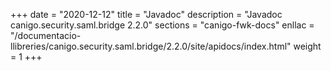 +++
date        = "2020-12-12"
title       = "Javadoc"
description = "Javadoc canigo.security.saml.bridge 2.2.0"
sections    = "canigo-fwk-docs"
enllac		= "/documentacio-llibreries/canigo.security.saml.bridge/2.2.0/site/apidocs/index.html"
weight		= 1
+++
